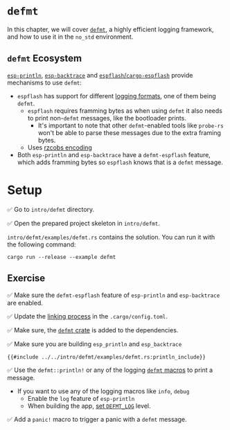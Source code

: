 # `defmt`
In this chapter, we will cover [`defmt`][defmt], a highly efficient logging framework, and how to use it in the `no_std` environment.


[defmt]: https://defmt.ferrous-systems.com/

## `defmt` Ecosystem

[`esp-println`][esp-println], [`esp-backtrace`][esp-backtrace] and [`espflash`/`cargo-espflash`][espflash] provide mechanisms to use `defmt`:
- `espflash` has support for different [logging formats][espflash-logformat], one of them being `defmt`.
  - `espflash` requires framming bytes as when using `defmt` it also needs to print non-`defmt` messages, like the bootloader prints.
    - It's important to note that other `defmt`-enabled tools like `probe-rs` won't be able to parse these messages due to the extra framing bytes.
  - Uses [rzcobs encoding](https://github.com/Dirbaio/rzcobs)
- Both `esp-println` and `esp-backtrace` have a `defmt-espflash` feature, which adds framming bytes so `espflash` knows that is a `defmt` message.


[esp-println]: https://github.com/esp-rs/esp-println
[esp-backtrace]: https://github.com/esp-rs/esp-backtrace
[espflash]: https://github.com/esp-rs/espflash
[espflash-logformat]: https://github.com/esp-rs/espflash/blob/main/espflash/README.md#logging-format

# Setup

✅ Go to `intro/defmt` directory.

✅ Open the prepared project skeleton in `intro/defmt`.

`intro/defmt/examples/defmt.rs` contains the solution. You can run it with the following command:

```shell
cargo run --release --example defmt
```

## Exercise

✅ Make sure the `defmt-espflash` feature of `esp-println` and `esp-backtrace` are enabled.

✅ Update the [linking process](https://defmt.ferrous-systems.com/setup#linker-script) in the `.cargo/config.toml`.

✅ Make sure, the [`defmt` crate](https://crates.io/crates/defmt) is added to the dependencies.

✅ Make sure you are building `esp_println` and `esp_backtrace`
```rust,ignore
{{#include ../../intro/defmt/examples/defmt.rs:println_include}}
```

✅ Use the `defmt::println!` or any of the logging [`defmt` macros](https://docs.rs/defmt/latest/defmt/#macros) to print a message.
- If you want to use any of the logging macros like `info`, `debug`
  - Enable the `log` feature of `esp-println`
  - When building the app, [set `DEFMT_LOG`](https://defmt.ferrous-systems.com/filtering.html?highlight=DEFMT_LOG#defmt_log) level.

✅ Add a `panic!` macro to trigger a panic with a `defmt` message.
